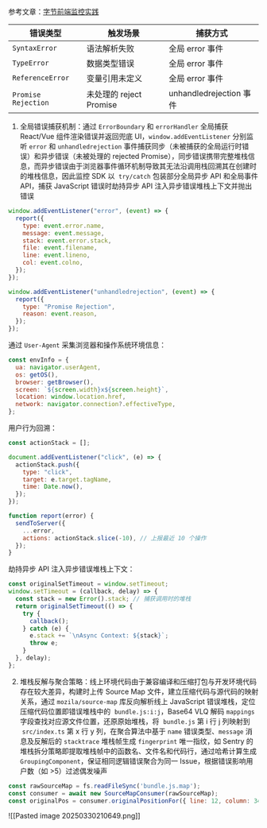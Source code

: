 参考文章：[字节前端监控实践](https://juejin.cn/post/7195496297150709821)

| 错误类型                | 触发场景                | 捕获方式                  |
| ------------------- | ------------------- | --------------------- |
| `SyntaxError`       | 语法解析失败              | 全局 error 事件           |
| `TypeError`         | 数据类型错误              | 全局 error 事件           |
| `ReferenceError`    | 变量引用未定义             | 全局 error 事件           |
| `Promise Rejection` | 未处理的 reject Promise | unhandledrejection 事件 |


1. 全局错误捕获机制：通过 `ErrorBoundary` 和 `errorHandler` 全局捕获 React/Vue 组件渲染错误并返回兜底 UI，`window.addEventListener` 分别监听 `error` 和 `unhandledrejection` 事件捕获同步（未被捕获的全局运行时错误）和异步错误（未被处理的 rejected Promise），同步错误携带完整堆栈信息，而异步错误由于浏览器事件循环机制导致其无法沿调用栈回溯其在创建时的堆栈信息，因此监控 SDK 以  `try/catch` 包装部分全局异步 API 和全局事件 API，捕获 JavaScript 错误时劫持异步 API 注入异步错误堆栈上下文并抛出错误

```js
window.addEventListener("error", (event) => {
  report({
    type: event.error.name,
    message: event.message,
    stack: event.error.stack,
    file: event.filename,
    line: event.lineno,
    col: event.colno,
  });
});

window.addEventListener("unhandledrejection", (event) => {
  report({
    type: "Promise Rejection",
    reason: event.reason,
  });
});
```

通过 `User-Agent` 采集浏览器和操作系统环境信息：

```js
const envInfo = {
  ua: navigator.userAgent,
  os: getOS(),
  browser: getBrowser(),
  screen: `${screen.width}x${screen.height}`,
  location: window.location.href,
  network: navigator.connection?.effectiveType,
};
```

用户行为回溯：

```js
const actionStack = [];

document.addEventListener("click", (e) => {
  actionStack.push({
    type: "click",
    target: e.target.tagName,
    time: Date.now(),
  });
});

function report(error) {
  sendToServer({
    ...error,
    actions: actionStack.slice(-10), // 上报最近 10 个操作
  });
}
```

劫持异步 API 注入异步错误堆栈上下文：

```js
const originalSetTimeout = window.setTimeout;
window.setTimeout = (callback, delay) => {
  const stack = new Error().stack; // 捕获调用时的堆栈
  return originalSetTimeout(() => {
    try {
      callback();
    } catch (e) {
      e.stack += `\nAsync Context: ${stack}`;
      throw e;
    }
  }, delay);
};
```

2. 堆栈反解与聚合策略：线上环境代码由于兼容编译和压缩打包与开发环境代码存在较大差异，构建时上传 Source Map 文件，建立压缩代码与源代码的映射关系，通过 `mozila/source-map` 库反向解析线上 JavaScript 错误堆栈，定位压缩代码位置即错误堆栈中的  `bundle.js:i:j`，Base64 VLQ 解码 `mappings`  字段查找对应源文件位置，还原原始堆栈，将  `bundle.js` 第 i 行 j 列映射到  `src/index.ts` 第 x 行 y 列，在聚合算法中基于 `name` 错误类型、`message` 消息及反解后的 `stacktrace` 堆栈帧生成 `fingerprint` 唯一指纹，如 Sentry 的堆栈拆分策略即提取堆栈帧中的函数名、文件名和代码行，通过哈希计算生成 `GroupingComponent`，保证相同逻辑错误聚合为同一 Issue，根据错误影响用户数（如 >5）过滤偶发噪声

```js
const rawSourceMap = fs.readFileSync('bundle.js.map');
const consumer = await new SourceMapConsumer(rawSourceMap);
const originalPos = consumer.originalPositionFor({ line: 12, column: 34 });
```

![[Pasted image 20250330210649.png]]
